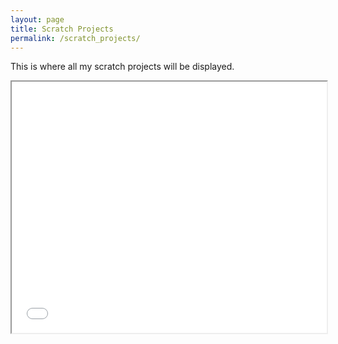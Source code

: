 ```yaml
---
layout: page
title: Scratch Projects
permalink: /scratch_projects/
---
```


This is where all my scratch projects will be displayed.

<iframe allowtransparency="true" width="100%" height="402" src="//scratch.mit.edu/projects/embed/187916846/?autostart=false" frameborder="5" allowfullscreen></iframe>
    

